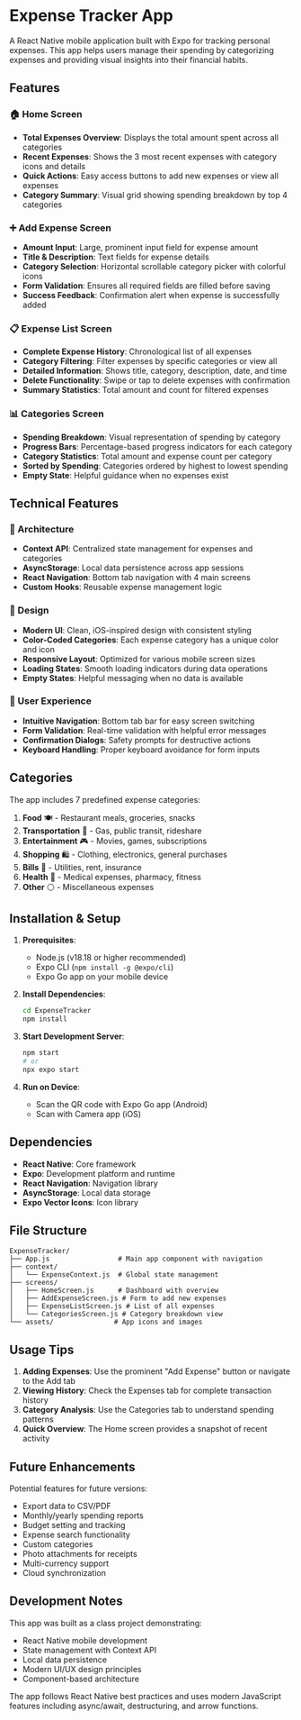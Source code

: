 # Expense Tracker App

A React Native mobile application built with Expo for tracking personal expenses. This app helps users manage their spending by categorizing expenses and providing visual insights into their financial habits.

## Features

### 🏠 Home Screen
- **Total Expenses Overview**: Displays the total amount spent across all categories
- **Recent Expenses**: Shows the 3 most recent expenses with category icons and details
- **Quick Actions**: Easy access buttons to add new expenses or view all expenses
- **Category Summary**: Visual grid showing spending breakdown by top 4 categories

### ➕ Add Expense Screen
- **Amount Input**: Large, prominent input field for expense amount
- **Title & Description**: Text fields for expense details
- **Category Selection**: Horizontal scrollable category picker with colorful icons
- **Form Validation**: Ensures all required fields are filled before saving
- **Success Feedback**: Confirmation alert when expense is successfully added

### 📋 Expense List Screen
- **Complete Expense History**: Chronological list of all expenses
- **Category Filtering**: Filter expenses by specific categories or view all
- **Detailed Information**: Shows title, category, description, date, and time
- **Delete Functionality**: Swipe or tap to delete expenses with confirmation
- **Summary Statistics**: Total amount and count for filtered expenses

### 📊 Categories Screen
- **Spending Breakdown**: Visual representation of spending by category
- **Progress Bars**: Percentage-based progress indicators for each category
- **Category Statistics**: Total amount and expense count per category
- **Sorted by Spending**: Categories ordered by highest to lowest spending
- **Empty State**: Helpful guidance when no expenses exist

## Technical Features

### 🔧 Architecture
- **Context API**: Centralized state management for expenses and categories
- **AsyncStorage**: Local data persistence across app sessions
- **React Navigation**: Bottom tab navigation with 4 main screens
- **Custom Hooks**: Reusable expense management logic

### 🎨 Design
- **Modern UI**: Clean, iOS-inspired design with consistent styling
- **Color-Coded Categories**: Each expense category has a unique color and icon
- **Responsive Layout**: Optimized for various mobile screen sizes
- **Loading States**: Smooth loading indicators during data operations
- **Empty States**: Helpful messaging when no data is available

### 📱 User Experience
- **Intuitive Navigation**: Bottom tab bar for easy screen switching
- **Form Validation**: Real-time validation with helpful error messages
- **Confirmation Dialogs**: Safety prompts for destructive actions
- **Keyboard Handling**: Proper keyboard avoidance for form inputs

## Categories

The app includes 7 predefined expense categories:

1. **Food** 🍽️ - Restaurant meals, groceries, snacks
2. **Transportation** 🚗 - Gas, public transit, rideshare
3. **Entertainment** 🎮 - Movies, games, subscriptions
4. **Shopping** 🛍️ - Clothing, electronics, general purchases
5. **Bills** 🧾 - Utilities, rent, insurance
6. **Health** 🏥 - Medical expenses, pharmacy, fitness
7. **Other** ⚪ - Miscellaneous expenses

## Installation & Setup

1. **Prerequisites**:
   - Node.js (v18.18 or higher recommended)
   - Expo CLI (`npm install -g @expo/cli`)
   - Expo Go app on your mobile device

2. **Install Dependencies**:
   ```bash
   cd ExpenseTracker
   npm install
   ```

3. **Start Development Server**:
   ```bash
   npm start
   # or
   npx expo start
   ```

4. **Run on Device**:
   - Scan the QR code with Expo Go app (Android)
   - Scan with Camera app (iOS)

## Dependencies

- **React Native**: Core framework
- **Expo**: Development platform and runtime
- **React Navigation**: Navigation library
- **AsyncStorage**: Local data storage
- **Expo Vector Icons**: Icon library

## File Structure

```
ExpenseTracker/
├── App.js                 # Main app component with navigation
├── context/
│   └── ExpenseContext.js  # Global state management
├── screens/
│   ├── HomeScreen.js      # Dashboard with overview
│   ├── AddExpenseScreen.js # Form to add new expenses
│   ├── ExpenseListScreen.js # List of all expenses
│   └── CategoriesScreen.js # Category breakdown view
└── assets/               # App icons and images
```

## Usage Tips

1. **Adding Expenses**: Use the prominent "Add Expense" button or navigate to the Add tab
2. **Viewing History**: Check the Expenses tab for complete transaction history
3. **Category Analysis**: Use the Categories tab to understand spending patterns
4. **Quick Overview**: The Home screen provides a snapshot of recent activity

## Future Enhancements

Potential features for future versions:
- Export data to CSV/PDF
- Monthly/yearly spending reports
- Budget setting and tracking
- Expense search functionality
- Custom categories
- Photo attachments for receipts
- Multi-currency support
- Cloud synchronization

## Development Notes

This app was built as a class project demonstrating:
- React Native mobile development
- State management with Context API
- Local data persistence
- Modern UI/UX design principles
- Component-based architecture

The app follows React Native best practices and uses modern JavaScript features including async/await, destructuring, and arrow functions.
